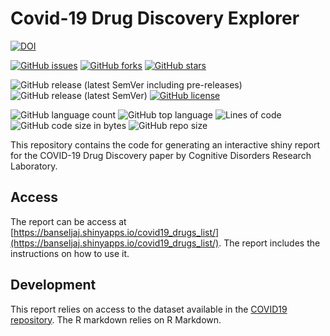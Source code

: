 # Covid-19 Drug Discovery Explorer

[![DOI](https://zenodo.org/badge/301042598.svg)](https://zenodo.org/badge/latestdoi/301042598)

[![GitHub issues](https://img.shields.io/github/issues/AliSajid/covid19-results-explorer)](https://github.com/AliSajid/covid19-results-explorer/issues)
[![GitHub forks](https://img.shields.io/github/forks/AliSajid/covid19-results-explorer)](https://github.com/AliSajid/covid19-results-explorer/network)
[![GitHub stars](https://img.shields.io/github/stars/AliSajid/covid19-results-explorer)](https://github.com/AliSajid/covid19-results-explorer/stargazers)

![GitHub release (latest SemVer including pre-releases)](https://img.shields.io/github/v/release/AliSajid/covid19-results-explorer?include_prereleases&label=latest-release)
![GitHub release (latest SemVer)](https://img.shields.io/github/v/release/AliSajid/covid19-results-explorer?label=latest-stable)
[![GitHub license](https://img.shields.io/github/license/AliSajid/covid19-results-explorer)](https://github.com/AliSajid/covid19-results-explorer/blob/main/LICENSE)

![GitHub language count](https://img.shields.io/github/languages/count/AliSajid/covid19-results-explorer)
![GitHub top language](https://img.shields.io/github/languages/top/AliSajid/covid19-results-explorer)
![Lines of code](https://img.shields.io/tokei/lines/github/AliSajid/covid19-results-explorer)
![GitHub code size in bytes](https://img.shields.io/github/languages/code-size/AliSajid/covid19-results-explorer)
![GitHub repo size](https://img.shields.io/github/repo-size/AliSajid/covid19-results-explorer)



This repository contains the code for generating an interactive shiny report for the COVID-19 Drug Discovery paper by Cognitive Disorders Research Laboratory.


## Access

The report can be access at [https://banseljaj.shinyapps.io/covid19_drugs_list/](https://banseljaj.shinyapps.io/covid19_drugs_list/). The report includes the instructions on how to use it.

## Development

This report relies on access to the dataset available in the [COVID19 repository](https://github.com/AliSajid/Covid19). The R markdown relies on R Markdown.
